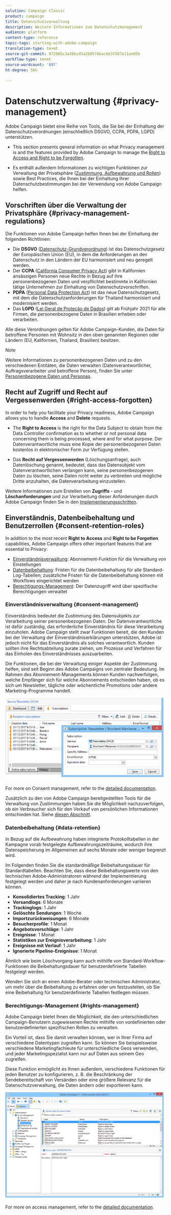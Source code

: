 ```yaml
---
solution: Campaign Classic
product: campaign
title: Datenschutzverwaltung
description: Weitere Informationen zum Datenschutzmanagement
audience: platform
content-type: reference
topic-tags: starting-with-adobe-campaign
translation-type: tm+mt
source-git-commit: 972885c3a38bcd3a260574bacbb3f507e11ae05b
workflow-type: tm+mt
source-wordcount: '897'
ht-degree: 56%

---
```



# Datenschutzverwaltung {#privacy-management}

Adobe Campaign bietet eine Reihe von Tools, die Sie bei der Einhaltung der Datenschutzverordnungen (einschließlich DSGVO, CCPA, PDPA, LGPD) unterstützen.

* This section presents general information on what Privacy management is and the features provided by Adobe Campaign to manage the [Right to Access and Right to be Forgotten](#right-access-forgotten).

* Es enthält außerdem Informationen zu wichtigen Funktionen zur Verwaltung der Privatsphäre ([Zustimmung, Aufbewahrung und Rollen](#consent-retention-roles)) sowie Best Practices, die Ihnen bei der Einhaltung Ihrer Datenschutzbestimmungen bei der Verwendung von Adobe Campaign helfen.

## Vorschriften über die Verwaltung der Privatsphäre {#privacy-management-regulations}

Die Funktionen von Adobe Campaign helfen Ihnen bei der Einhaltung der folgenden Richtlinien:

* Die **DSGVO** ([Datenschutz-Grundverordnung](https://ec.europa.eu/info/law/law-topic/data-protection/reform/what-does-general-data-protection-regulation-gdpr-govern_de)) ist das Datenschutzgesetz der Europäischen Union (EU), in dem die Anforderungen an den Datenschutz in den Ländern der EU harmonisiert und neu geregelt werden.
* Der **CCPA** ([California Consumer Privacy Act](https://leginfo.legislature.ca.gov/faces/codes_displayText.xhtml?lawCode=CIV&amp;division=3.&amp;title=1.81.5.&amp;part=4.&amp;chapter=&amp;article=)) gibt in Kalifornien ansässigen Personen neue Rechte in Bezug auf ihre personenbezogenen Daten und verpflichtet bestimmte in Kalifornien tätige Unternehmen zur Einhaltung von Datenschutzvorschriften.
* **PDPA** ([Personal Data Protection Act](https://secureprivacy.ai/thailand-pdpa-summary-what-businesses-need-to-know/)) ist das neue Datenschutzgesetz, mit dem die Datenschutzanforderungen für Thailand harmonisiert und modernisiert werden.
* Das **LGPD** ([Lei Geral de Proteção de Dados](https://iapp.org/media/pdf/resource_center/Brazilian_General_Data_Protection_Law.pdf)) gilt ab Frühjahr 2021 für alle Firmen, die personenbezogene Daten in Brasilien erheben oder verarbeiten.

Alle diese Verordnungen gelten für Adobe Campaign-Kunden, die Daten für betroffene Personen mit Wohnsitz in den oben genannten Regionen oder Ländern (EU, Kalifornien, Thailand, Brasilien) besitzen.

<!--Several Privacy capabilities are available in Adobe Campaign, including consent management, data retention settings, and rights management. See [Consent, Retention and Roles](#consent-retention-roles). In addition to this, Adobe Campaign helps facilitate your readiness as Data Controller for certain Privacy requests. See [Right to Access and Right to be Forgotten](#right-access-forgotten).-->

>[!NOTE]
>
>Weitere Informationen zu personenbezogenen Daten und zu den verschiedenen Entitäten, die Daten verwalten (Datenverantwortlicher, Auftragsverarbeiter und betroffene Person), finden Sie unter [Personenbezogene Daten und Personas](../../platform/using/privacy-and-recommendations.md#personal-data).

## Recht auf Zugriff und Recht auf Vergessenwerden {#right-access-forgotten}

In order to help you facilitate your Privacy readiness, Adobe Campaign allows you to handle **Access** and **Delete** requests.

* The **Right to Access** is the right for the Data Subject to obtain from the Data Controller confirmation as to whether or not personal data concerning them is being processed, where and for what purpose. Der Datenverantwortliche muss eine Kopie der personenbezogenen Daten kostenlos in elektronischer Form zur Verfügung stellen.

* Das **Recht auf Vergessenwerden** (Löschungsanfrage), auch Datenlöschung genannt, bedeutet, dass das Datensubjekt vom Datenverantwortlichen verlangen kann, seine personenbezogenen Daten zu löschen, seine Daten nicht weiter zu verbreiten und mögliche Dritte anzuhalten, die Datenverarbeitung einzustellen.

Weitere Informationen zum Erstellen von **Zugriffs** - und **Löschanforderungen** und zur Verarbeitung dieser Anforderungen durch Adobe Campaign finden Sie in den [Implementierungsschritten](../../platform/using/privacy-requests.md).

<!--Tutorials on Privacy management in Campaign Standard are also available [here](https://docs.adobe.com/content/help/en/campaign-standard-learn/tutorials/privacy/privacy-overview.html).
https://experienceleague.corp.adobe.com/docs/campaign-standard-learn/tutorials/privacy/privacy-overview.html?lang=en-->

## Einverständnis, Datenbeibehaltung und Benutzerrollen {#consent-retention-roles}

In addition to the most recent **Right to Access** and **Right to be Forgotten** capabilities, Adobe Campaign offers other important features that are essential to Privacy:

* [Einverständnisverwaltung](#consent-management): Abonnement-Funktion für die Verwaltung von Einstellungen
* [Datenbeibehaltung](#data-retention): Fristen für die Datenbeibehaltung für alle Standard-Log-Tabellen; zusätzliche Fristen für die Datenbeibehaltung können mit Workflows eingerichtet werden
* [Berechtigungs-Management](#rights-management): Der Datenzugriff wird über spezifische Berechtigungen verwaltet

### Einverständnisverwaltung {#consent-management}

Einverständnis bedeutet die Zustimmung des Datensubjekts zur Verarbeitung seiner personenbezogenen Daten. Der Datenverantwortliche ist dafür zuständig, das erforderliche Einverständnis für diese Verarbeitung einzuholen. Adobe Campaign stellt zwar Funktionen bereit, die den Kunden bei der Verwaltung der Einverständniserklärungen unterstützen, Adobe ist jedoch nicht für das Einverständnis als solches verantwortlich. Kunden sollten ihre Rechtsabteilung zurate ziehen, um Prozesse und Verfahren für das Einholen des Einverständnisses auszuarbeiten.

Die Funktionen, die bei der Verwaltung einiger Aspekte der Zustimmung helfen, sind seit Beginn des Adobe Campaigns von zentraler Bedeutung. Im Rahmen des Abonnement-Managements können Kunden nachverfolgen, welche Empfänger sich für welche Abonnements entschieden haben, ob es sich um Newsletter, tägliche oder wöchentliche Promotions oder andere Marketing-Programme handelt.

![](assets/privacy-consent-management.png)

For more on Consent management, refer to the [detailed documentation](../../delivery/using/managing-subscriptions.md).

Zusätzlich zu den von Adobe Campaign bereitgestellten Tools für die Verwaltung von Zustimmungen haben Sie die Möglichkeit nachzuverfolgen, ob ein Verbraucher sich für den Verkauf von persönlichen Informationen entschieden hat. Siehe [diesen Abschnitt](../../platform/using/privacy-requests.md##sale-of-personal-information-ccpa).

### Datenbeibehaltung {#data-retention}

In Bezug auf die Aufbewahrung haben integrierte Protokolltabellen in der Kampagne vorab festgelegte Aufbewahrungszeiträume, wodurch ihre Datenspeicherung im Allgemeinen auf sechs Monate oder weniger begrenzt wird.

Im Folgenden finden Sie die standardmäßige Beibehaltungsdauer für Standardtabellen. Beachten Sie, dass diese Beibehaltungswerte von den technischen Adobe-Administratoren während der Implementierung festgelegt werden und daher je nach Kundenanforderungen variieren können.

* **Konsolidiertes Tracking**: 1 Jahr
* **Versandlogs**: 6 Monate
* **Trackinglogs**: 1 Jahr
* **Gelöschte Sendungen**: 1 Woche
* **Importzurückweisungen**: 6 Monate
* **Besucherprofile**: 1 Monat
* **Angebotsvorschläge**: 1 Jahr
* **Ereignisse**: 1 Monat
* **Statistiken zur Ereignisverarbeitung**: 1 Jahr
* **Ereignisse mit Verlauf**: 1 Jahr
* **Ignorierte Pipeline-Ereignisse**: 1 Monat

Ähnlich wie beim Löschvorgang kann auch mithilfe von Standard-Workflow-Funktionen die Beibehaltungsdauer für benutzerdefinierte Tabellen festgelegt werden.

Wenden Sie sich an einen Adobe-Berater oder technischen Administrator, um mehr über die Beibehaltung zu erfahren oder um festzustellen, ob Sie eine Beibehaltung für benutzerdefinierte Tabellen festlegen müssen.

### Berechtigungs-Management {#rights-management}

Adobe Campaign bietet Ihnen die Möglichkeit, die den unterschiedlichen Campaign-Benutzern zugewiesenen Rechte mithilfe von vordefinierten oder benutzerdefinierten spezifischen Rollen zu verwalten.

Ein Vorteil ist, dass Sie damit verwalten können, wer in Ihrer Firma auf verschiedene Datentypen zugreifen kann. So können Sie beispielsweise verschiedene Marketingfachleute für unterschiedliche Geos verwenden, und jeder Marketingspezialist kann nur auf Daten aus seinem Geo zugreifen.

Diese Funktion ermöglicht es Ihnen außerdem, verschiedene Funktionen für jeden Benutzer zu konfigurieren, z. B. die Beschränkung der Sendebereitschaft von Versänden oder eine größere Relevanz für die Datenschutzverwaltung, die Daten ändern oder exportieren kann.

![](assets/privacy-user-management.png)

For more on access management, refer to the [detailed documentation](../../platform/using/access-management.md).